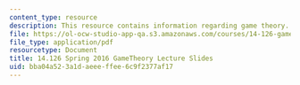 ```yaml
---
content_type: resource
description: This resource contains information regarding game theory.
file: https://ol-ocw-studio-app-qa.s3.amazonaws.com/courses/14-126-game-theory-spring-2016/bba04a523a1daeeeffee6c9f2377af17_MIT14_126S16_gametheory.pdf
file_type: application/pdf
resourcetype: Document
title: 14.126 Spring 2016 GameTheory Lecture Slides
uid: bba04a52-3a1d-aeee-ffee-6c9f2377af17
---
```

